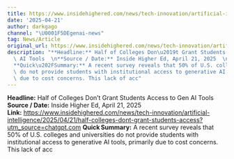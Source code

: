 ```yaml
---
title: https://www.insidehighered.com/news/tech-innovation/artificial-intelligence/2025/04/21/half-colleges-dont-grant-students-access?utm_source=chatgpt.com
date: '2025-04-21'
author: darkgago
channel: "\U0001F5DEgenai-news"
tag: News/Article
original_url: https://www.insidehighered.com/news/tech-innovation/artificial-intelligence/2025/04/21/half-colleges-dont-grant-students-access?utm_source=chatgpt.com
description: "**Headline:** Half of Colleges Don\u2019t Grant Students Access to Gen\
  \ AI Tools  \n**Source / Date:** Inside Higher Ed, April 21, 2025  \n**Link:** https://www.insidehighered.com/news/tech-innovation/artificial-intelligence/2025/04/21/half-colleges-dont-grant-students-access?utm_source=chatgpt.com\n\
  **Quick\u202FSummary:** A recent survey reveals that 50% of U.S. colleges and universities\
  \ do not provide students with institutional access to generative AI tools, primarily\
  \ due to cost concerns. This lack of acc"
---
```


**Headline:** Half of Colleges Don’t Grant Students Access to Gen AI Tools  
**Source / Date:** Inside Higher Ed, April 21, 2025  
**Link:** https://www.insidehighered.com/news/tech-innovation/artificial-intelligence/2025/04/21/half-colleges-dont-grant-students-access?utm_source=chatgpt.com
**Quick Summary:** A recent survey reveals that 50% of U.S. colleges and universities do not provide students with institutional access to generative AI tools, primarily due to cost concerns. This lack of acc